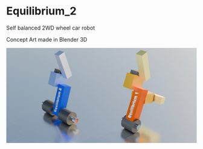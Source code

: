 # Equilibrium_2
Self balanced 2WD wheel car robot

Concept Art made in Blender 3D

![alt text](https://github.com/comancheace/Equilibrium_2/blob/main/concept_art.jpg?raw=true)
